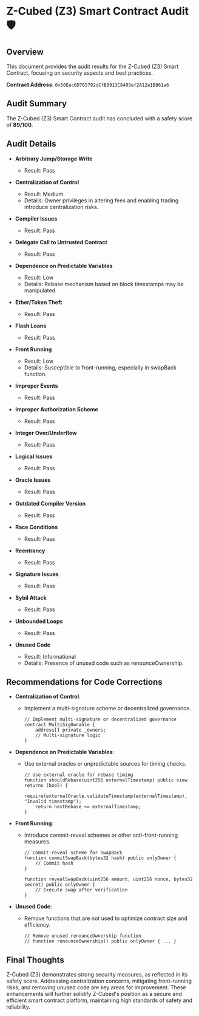 # Z-Cubed (Z3) Smart Contract Audit 🛡️

## Overview
This document provides the audit results for the Z-Cubed (Z3) Smart Contract, focusing on security aspects and best practices.

**Contract Address**: `0x50Eec6D765792dCfB0913C8403ef2A12e1B861a6`

## Audit Summary
The Z-Cubed (Z3) Smart Contract audit has concluded with a safety score of **89/100**.

## Audit Details

- **Arbitrary Jump/Storage Write**
  - Result: Pass

- **Centralization of Control**
  - Result: Medium
  - Details: Owner privileges in altering fees and enabling trading introduce centralization risks.

- **Compiler Issues**
  - Result: Pass

- **Delegate Call to Untrusted Contract**
  - Result: Pass

- **Dependence on Predictable Variables**
  - Result: Low
  - Details: Rebase mechanism based on block timestamps may be manipulated.

- **Ether/Token Theft**
  - Result: Pass

- **Flash Loans**
  - Result: Pass

- **Front Running**
  - Result: Low
  - Details: Susceptible to front-running, especially in swapBack function.

- **Improper Events**
  - Result: Pass

- **Improper Authorization Scheme**
  - Result: Pass

- **Integer Over/Underflow**
  - Result: Pass

- **Logical Issues**
  - Result: Pass

- **Oracle Issues**
  - Result: Pass

- **Outdated Compiler Version**
  - Result: Pass

- **Race Conditions**
  - Result: Pass

- **Reentrancy**
  - Result: Pass

- **Signature Issues**
  - Result: Pass

- **Sybil Attack**
  - Result: Pass

- **Unbounded Loops**
  - Result: Pass

- **Unused Code**
  - Result: Informational
  - Details: Presence of unused code such as renounceOwnership.

## Recommendations for Code Corrections

- **Centralization of Control**: 
  - Implement a multi-signature scheme or decentralized governance.

    ```solidity
    // Implement multi-signature or decentralized governance
    contract MultiSigOwnable {
        address[] private _owners;
        // Multi-signature logic
    }
    ```

- **Dependence on Predictable Variables**: 
  - Use external oracles or unpredictable sources for timing checks.

    ```solidity
    // Use external oracle for rebase timing
    function shouldRebase(uint256 externalTimestamp) public view returns (bool) {
        require(externalOracle.validateTimestamp(externalTimestamp), "Invalid timestamp");
        return nextRebase <= externalTimestamp;
    }
    ```

- **Front Running**: 
  - Introduce commit-reveal schemes or other anti-front-running measures.

    ```solidity
    // Commit-reveal scheme for swapBack
    function commitSwapBack(bytes32 hash) public onlyOwner {
        // Commit hash
    }

    function revealSwapBack(uint256 amount, uint256 nonce, bytes32 secret) public onlyOwner {
        // Execute swap after verification
    }
    ```

- **Unused Code**: 
  - Remove functions that are not used to optimize contract size and efficiency.

    ```solidity
    // Remove unused renounceOwnership function
    // function renounceOwnership() public onlyOwner { ... }
    ```

## Final Thoughts
Z-Cubed (Z3) demonstrates strong security measures, as reflected in its safety score. Addressing centralization concerns, mitigating front-running risks, and removing unused code are key areas for improvement. These enhancements will further solidify Z-Cubed's position as a secure and efficient smart contract platform, maintaining high standards of safety and reliability.

